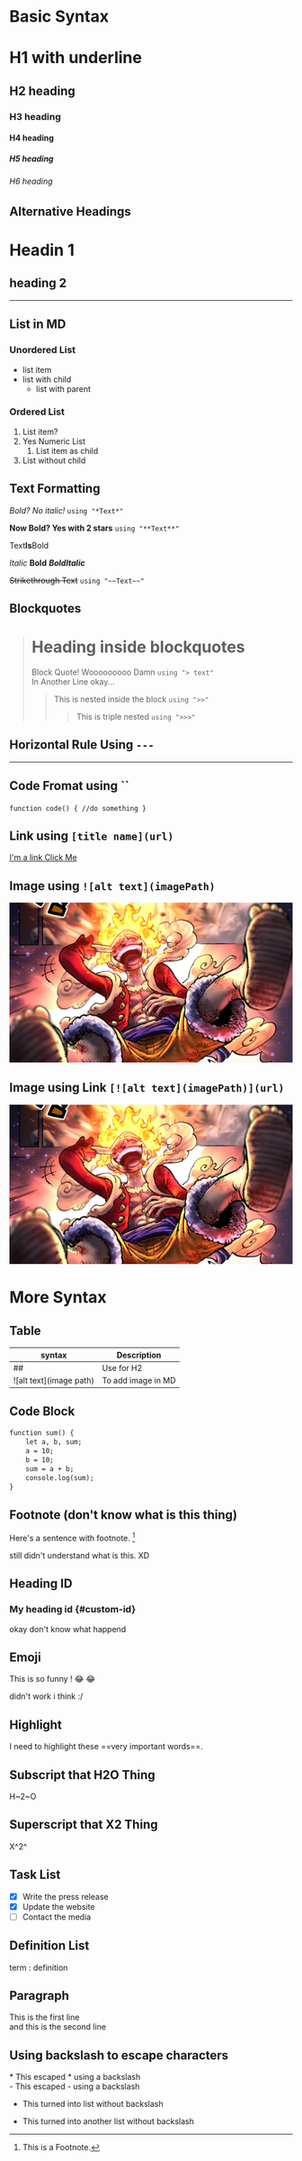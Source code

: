 # Basic Syntax

# H1 with underline

## H2 heading

### H3 heading

#### H4 heading

##### H5 heading

###### H6 heading

## Alternative Headings

Headin 1
==

heading 2
--

---

## List in MD

### Unordered List

- list item
- list with child
  - list with parent

### Ordered List

1. List item?
2. Yes Numeric List
   1. List item as child
3. List without child

## Text Formatting

*Bold? No italic!* `using "*Text*"`

**Now Bold? Yes with 2 stars** `using "**Text**"`

Text**Is**Bold

_Italic_ __Bold__ ___BoldItalic___

~~Strikethrough Text~~ `using "~~Text~~"`

## Blockquotes

> # Heading inside blockquotes 
> Block Quote! Wooooooooo Damn `using "> text"`  
> In Another Line okay...
>> This is nested inside the block `using ">>"`
>>> This is triple nested `using ">>>"`

## Horizontal Rule Using `---`

---

## Code Fromat using ``

`function code() { //do something }`

## Link using `[title name](url)`

[I'm a link Click Me](https://www.google.com)

## Image using `![alt text](imagePath)`

![alt text](./sun-god-nika.jpg)

## Image using Link `[![alt text](imagePath)](url)`

[![alt text](./sun-god-nika.jpg)](https://www.google.com)

# More Syntax

## Table

| syntax | Description |
| ------ | ------ |
| ## | Use for H2 |
| ![alt text](image path) | To add image in MD |

## Code Block

```
function sum() {
    let a, b, sum;
    a = 10;
    b = 10;
    sum = a + b;
    console.log(sum);
}
```

## Footnote (don't know what is this thing)

Here's a sentence with footnote. [^1]

[^1]: This is a Footnote.

still didn't understand what is this. XD

## Heading ID

### My heading id {#custom-id}

okay don't know what happend

## Emoji

This is so funny ! :joy: 😂

didn't work i think :/

## Highlight

I need to highlight these ==very important words==.

## Subscript that H2O Thing

H~2~O

## Superscript that X2 Thing

X^2^

## Task List

- [x] Write the press release
- [x] Update the website
- [ ] Contact the media

## Definition List

term
: definition

## Paragraph

This is the first line  
and this is the second line

## Using backslash to escape characters

\* This escaped * using a backslash  
\- This escaped - using a backslash
* This turned into list without backslash
- This turned into another list without backslash
